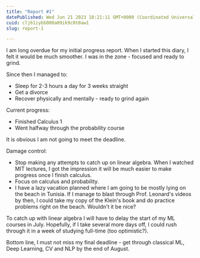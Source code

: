 ```yaml
---
title: "Report #1"
datePublished: Wed Jun 21 2023 18:21:11 GMT+0000 (Coordinated Universal Time)
cuid: clj61iybb000a09ik9c0t0aw1
slug: report-1

---
```


I am long overdue for my initial progress report. When I started this diary, I felt it would be much smoother. I was in the zone - focused and ready to grind. 

Since then I managed to:
- Sleep for 2-3 hours a day for 3 weeks straight
- Get a divorce
- Recover physically and mentally - ready to grind again

Current progress:
- Finished Calculus 1
- Went halfway through the probability course

It is obvious I am not going to meet the deadline.

Damage control:
- Stop making any attempts to catch up on linear algebra. When I watched MIT lectures, I got the impression it will be much easier to make progress once I finish calculus.
- Focus on calculus and probability.
- I have a lazy vacation planned where I am going to be mostly lying on the beach in Tunisia. If I manage to blast through Prof. Leonard's videos by then, I could take my copy of the Klein's book and do practice problems right on the beach. Wouldn't it be nice?

To catch up with linear algebra I will have to delay the start of my ML courses in July. Hopefully, if I take several more days off, I could rush through it in a week of studying full-time (too optimistic?).

Bottom line, I must not miss my final deadline - get through classical ML, Deep Learning, CV and NLP by the end of August.
